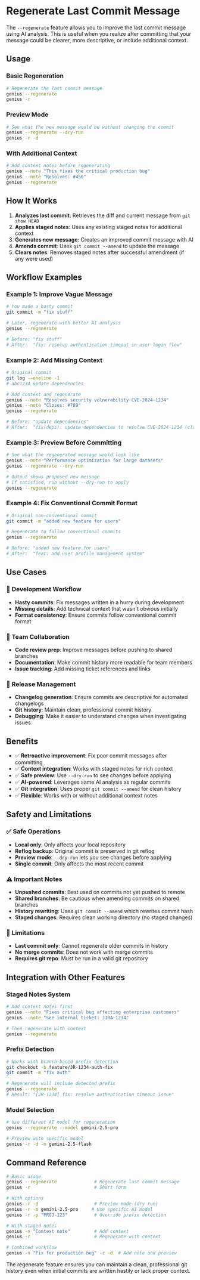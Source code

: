 # Regenerate Last Commit Message

The `--regenerate` feature allows you to improve the last commit message using AI analysis. This is useful when you realize after committing that your message could be clearer, more descriptive, or include additional context.

## Usage

### Basic Regeneration
```bash
# Regenerate the last commit message
genius --regenerate
genius -r
```

### Preview Mode
```bash
# See what the new message would be without changing the commit
genius --regenerate --dry-run
genius -r -d
```

### With Additional Context
```bash
# Add context notes before regenerating
genius --note "This fixes the critical production bug"
genius --note "Resolves: #456"
genius --regenerate
```

## How It Works

1. **Analyzes last commit**: Retrieves the diff and current message from `git show HEAD`
2. **Applies staged notes**: Uses any existing staged notes for additional context
3. **Generates new message**: Creates an improved commit message with AI
4. **Amends commit**: Uses `git commit --amend` to update the message
5. **Clears notes**: Removes staged notes after successful amendment (if any were used)

## Workflow Examples

### Example 1: Improve Vague Message
```bash
# You made a hasty commit
git commit -m "fix stuff"

# Later, regenerate with better AI analysis
genius --regenerate

# Before: "fix stuff"
# After:  "fix: resolve authentication timeout in user login flow"
```

### Example 2: Add Missing Context
```bash
# Original commit
git log --oneline -1
# abc1234 update dependencies

# Add context and regenerate
genius --note "Resolves security vulnerability CVE-2024-1234"
genius --note "Closes: #789"
genius --regenerate

# Before: "update dependencies"
# After:  "fix(deps): update dependencies to resolve CVE-2024-1234 (closes #789)"
```

### Example 3: Preview Before Committing
```bash
# See what the regenerated message would look like
genius --note "Performance optimization for large datasets"
genius --regenerate --dry-run

# Output shows proposed new message
# If satisfied, run without --dry-run to apply
genius --regenerate
```

### Example 4: Fix Conventional Commit Format
```bash
# Original non-conventional commit
git commit -m "added new feature for users"

# Regenerate to follow conventional commits
genius --regenerate

# Before: "added new feature for users"
# After:  "feat: add user profile management system"
```

## Use Cases

### 🔧 **Development Workflow**
- **Hasty commits**: Fix messages written in a hurry during development
- **Missing details**: Add technical context that wasn't obvious initially
- **Format consistency**: Ensure commits follow conventional commit format

### 👥 **Team Collaboration**
- **Code review prep**: Improve messages before pushing to shared branches
- **Documentation**: Make commit history more readable for team members
- **Issue tracking**: Add missing ticket references and links

### 🚀 **Release Management**
- **Changelog generation**: Ensure commits are descriptive for automated changelogs
- **Git history**: Maintain clean, professional commit history
- **Debugging**: Make it easier to understand changes when investigating issues

## Benefits

- ✅ **Retroactive improvement**: Fix poor commit messages after committing
- ✅ **Context integration**: Works with staged notes for rich context
- ✅ **Safe preview**: Use `--dry-run` to see changes before applying
- ✅ **AI-powered**: Leverages same AI analysis as regular commits
- ✅ **Git integration**: Uses proper `git commit --amend` for clean history
- ✅ **Flexible**: Works with or without additional context notes

## Safety and Limitations

### ✅ **Safe Operations**
- **Local only**: Only affects your local repository
- **Reflog backup**: Original commit is preserved in git reflog
- **Preview mode**: `--dry-run` lets you see changes before applying
- **Single commit**: Only affects the most recent commit

### ⚠️ **Important Notes**
- **Unpushed commits**: Best used on commits not yet pushed to remote
- **Shared branches**: Be cautious when amending commits on shared branches
- **History rewriting**: Uses `git commit --amend` which rewrites commit hash
- **Staged changes**: Requires clean working directory (no staged changes)

### 🚫 **Limitations**
- **Last commit only**: Cannot regenerate older commits in history
- **No merge commits**: Does not work with merge commits
- **Requires git repo**: Must be run in a valid git repository

## Integration with Other Features

### Staged Notes System
```bash
# Add context notes first
genius --note "Fixes critical bug affecting enterprise customers"
genius --note "See internal ticket: JIRA-1234"

# Then regenerate with context
genius --regenerate
```

### Prefix Detection
```bash
# Works with branch-based prefix detection
git checkout -b feature/JR-1234-auth-fix
git commit -m "fix auth"

# Regenerate will include detected prefix
genius --regenerate
# Result: "[JR-1234] fix: resolve authentication timeout issue"
```

### Model Selection
```bash
# Use different AI model for regeneration
genius --regenerate --model gemini-2.5-pro

# Preview with specific model
genius -r -d -m gemini-2.5-flash
```

## Command Reference

```bash
# Basic usage
genius --regenerate              # Regenerate last commit message
genius -r                        # Short form

# With options
genius -r -d                     # Preview mode (dry run)
genius -r -m gemini-2.5-pro     # Use specific AI model
genius -r -p "PROJ-123"          # Override prefix detection

# With staged notes
genius -n "Context note"         # Add context
genius -r                        # Regenerate with context

# Combined workflow
genius -n "Fix for production bug" -r -d  # Add note and preview
```

The regenerate feature ensures you can maintain a clean, professional git history even when initial commits are written hastily or lack proper context.
